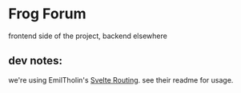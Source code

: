 # Frog Forum

frontend side of the project, backend elsewhere

## dev notes:

we're using EmilTholin's [Svelte Routing](https://www.npmjs.com/package/svelte-routing). see their readme for usage.
  